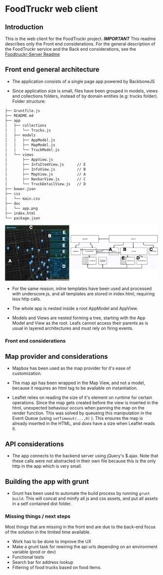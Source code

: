 # FoodTruckr web client

## Introduction
This is the web client for the FoodTruckr project. ***IMPORTANT*** This readme describes only the Front end considerations. 
For the general description of the FoodTruckr service and the Back end considerations, see the [Foodtruckr-Server Readme](https://github.com/jjmerino/foodtruckr-server) 


## Front end general architecture

* The application consists of a single page app powered by BackboneJS

* Since application size is small, files have been grouped in models, views and collections folders, instead of by domain entities (e.g: trucks folder).
Folder structure:
```
├── Gruntfile.js
├── README.md
├── app
│   ├── collections
│   │   └── Trucks.js
│   ├── models
│   │   ├── AppModel.js
│   │   ├── MapModel.js
│   │   └── TruckModel.js
│   └── views
│       ├── AppView.js           
│       ├── InfoItemView.js      // E
│       ├── InfoView.js          // B
│       ├── MapView.js           // A
│       ├── NavbarView.js        // C
│       └── TruckDetailView.js   // D
├── bower.json
├── css
│   └── main.css
├── doc
│   └── app.png
├── index.html
└── package.json
```
![app structure](doc/app.png)

* For the same reason, inline templates have been used and processed with underscore.js, and all templates are stored in index.html, requiring less http calls.

* The whole app is nested inside a root AppModel and AppView.

* Models and Views are nested forming a tree, starting with the App Model and View as the root. Leafs cannot access their parents as is usual in layered architectures and must rely on firing events.

### Front end considerations

## Map provider and considerations

* Mapbox has been used as the map provider for it's ease of customization.

* The map api has been wrapped in the Map View, and not a model, because it requires an html tag to be available on instantiation.

* Leaflet relies on reading the size of it's element on runtime for certain operations. Since the map gets created before the view is inserted in the html, unexpected behaviour occurs when panning the map on the render function.
This was solved by queueing this manipulation in the Event Queue (using `setTimeout(...,0)` ). This ensures the map is already inserted in the HTML, and *does* have a size when Leaflet reads it.

## API considerations

* The app connects to the backend server using jQuery's $.ajax. Note that these calls were not abstracted in their own file because this is the only http in the app which is very small.

## Building the app with grunt

* Grunt has been used to automate the build process by running `grunt build`. This will concat and minify all js and css assets, and put all assets in a self contained dist folder.

### Missing things / next steps
Most things that are missing in the front end are due to the back-end focus of the solution in the limited time available.
* Work has to be done to improve the UX
* Make a grunt task for rewiring the api urls depending on an environment variable (prod or dev)
* Functional tests
* Search bar for address lookup
* Filtering of food trucks based on food items.

